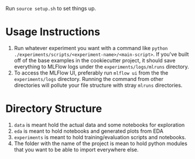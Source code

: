 Run `source setup.sh` to set things up.

# Usage Instructions
1. Run whatever experiment you want with a command like `python ./experiments/scripts/<experiment-name>/<main-script>`. If you've built off of the base examples in the cookiecutter project, it should save everything to MLFlow logs under the `experiments/logs/mlruns` directory.
2. To access the MLFlow UI, preferably run `mlflow ui` from the the `experiments/logs` directory. Running the command from other directories will pollute your file structure with stray `mlruns` directories.

# Directory Structure
1. `data` is meant hold the actual data and some notebooks for exploration
2. `eda` is meant to hold notebooks and generated plots from EDA
3. `experiments` is meant to hold training/evaluation scripts and notebooks.
4. The folder with the name of the project is mean to hold python modules that you want to be able to import everywhere else.
